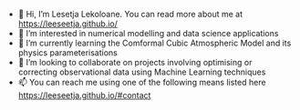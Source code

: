 - 👋 Hi, I’m Lesetja Lekoloane. You can read more about me at https://leeseetja.github.io/
- 👀 I’m interested in numerical modelling and data science applications
- 🌱 I’m currently learning the Comformal Cubic Atmospheric Model and its physics parameterisations
- 💞️ I’m looking to collaborate on projects involving optimising or correcting observational data using Machine Learning techniques
- 📫 You can reach me using one of the following means listed here https://leeseetja.github.io/#contact

<!---
leeseetja/leeseetja is a ✨ special ✨ repository because its `README.md` (this file) appears on your GitHub profile.
You can click the Preview link to take a look at your changes.
--->
